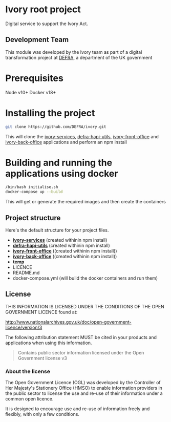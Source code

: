 # Ivory root project

Digital service to support the Ivory Act.

## Development Team

This module was developed by the Ivory team as part of a digital transformation project at [DEFRA](https://www.gov.uk/government/organisations/department-for-environment-food-rural-affairs), a department of the UK government

# Prerequisites

Node v10+
Docker v18+

# Installing the project

```bash
git clone https://github.com/DEFRA/ivory.git
```

This will clone the [ivory-services](https://github.com/DEFRA/ivory-services), [defra-hapi-utils](https://github.com/DEFRA/defra-hapi-utils), [ivory-front-office](https://github.com/DEFRA/ivory-front-office) and [ivory-back-office](https://github.com/DEFRA/ivory-back-office) applications and perform an npm install

# Building and running the applications using docker

```bash
/bin/bash initialise.sh
docker-compose up --build
```

This will get or generate the required images and then create the containers

## Project structure

Here's the default structure for your project files.

* **[ivory-services](https://github.com/DEFRA/ivory-services)** (created withinin npm install)
* **[defra-hapi-utils](https://github.com/DEFRA/defra-hapi-utils)** (created withinin npm install)
* **[ivory-front-office](https://github.com/DEFRA/ivory-front-office)** ((created withinin npm install))
* **[ivory-back-office](https://github.com/DEFRA/ivory-back-office)** ((created withinin npm install))
* **temp**
* LICENCE
* README.md
* docker-compose.yml (will build the docker containers and run them)

## License

THIS INFORMATION IS LICENSED UNDER THE CONDITIONS OF THE OPEN GOVERNMENT LICENCE found at:

<http://www.nationalarchives.gov.uk/doc/open-government-licence/version/3>

The following attribution statement MUST be cited in your products and applications when using this information.

>Contains public sector information licensed under the Open Government license v3

### About the license

The Open Government Licence (OGL) was developed by the Controller of Her Majesty's Stationery Office (HMSO) to enable information providers in the public sector to license the use and re-use of their information under a common open licence.

It is designed to encourage use and re-use of information freely and flexibly, with only a few conditions.

